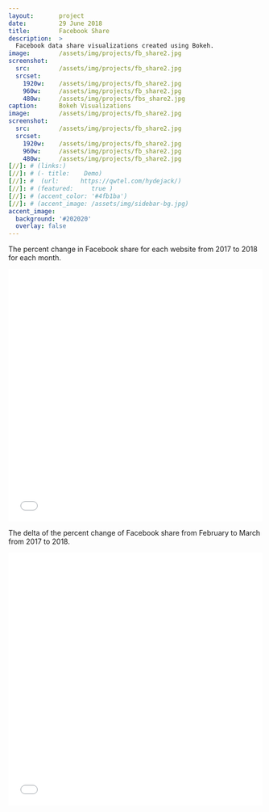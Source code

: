 ```yaml
---
layout:       project
date:         29 June 2018
title:        Facebook Share
description:  >
  Facebook data share visualizations created using Bokeh.
image:        /assets/img/projects/fb_share2.jpg
screenshot:
  src:        /assets/img/projects/fb_share2.jpg
  srcset:
    1920w:    /assets/img/projects/fb_share2.jpg
    960w:     /assets/img/projects/fb_share2.jpg
    480w:     /assets/img/projects/fbs_share2.jpg
caption:      Bokeh Visualizations
image:        /assets/img/projects/fb_share2.jpg
screenshot:
  src:        /assets/img/projects/fb_share2.jpg
  srcset:
    1920w:    /assets/img/projects/fb_share2.jpg
    960w:     /assets/img/projects/fb_share2.jpg
    480w:     /assets/img/projects/fb_share2.jpg
[//]: # (links:) 
[//]: # (- title:    Demo) 
[//]: #  (url:      https://qwtel.com/hydejack/) 
[//]: # (featured:     true )
[//]: # (accent_color: '#4fb1ba') 
[//]: # (accent_image: /assets/img/sidebar-bg.jpg) 
accent_image:
  background: '#202020'
  overlay: false
---
```


The percent change in Facebook share for each website from 2017 to 2018 for each month.

<iframe src="/assets/img/bokeh/tab_fb.html"
    sandbox="allow-same-origin allow-scripts"
    width="100%"
    height="500"
    scrolling="no"
    seamless="seamless"
    frameborder="0">
</iframe>

The delta of the percent change of Facebook share from February to March from 2017 to 2018.

<iframe src="/assets/img/bokeh/fb.html"
    sandbox="allow-same-origin allow-scripts"
    width="100%"
    height="500"
    scrolling="no"
    seamless="seamless"
    frameborder="0">
</iframe>
